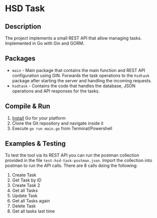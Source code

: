# HSD Task

## Description
The project implements a small REST API that allow managing tasks. Implemented in Go with Gin and GORM.

## Packages
- `main` - Main package that contains the main function and REST API configuration using GIN. Forwards the task operations to the `hsdtask` package after starting the server and handling the incoming requests.
- `hsdtask` - Contains the code that handles the database, JSON operations and API responses for the tasks.

## Compile & Run
1. [Install](https://go.dev/doc/install) Go for your platform
1. Clone the Git repository and navigate inside it
1. Execute `go run main.go` from Terminal/Powershell

## Examples & Testing
To test the tool via its REST API you can run the postman collection provided in the file `test-hsd-task-postman.json`. Import the collection into postman to run the API calls.
There are 8 calls doing the following:
1. Create Task
1. Get Task by ID
1. Create Task 2
1. Get all Tasks
1. Update Task
1. Get all Tasks again
1. Delete Task
1. Get all tasks last time

